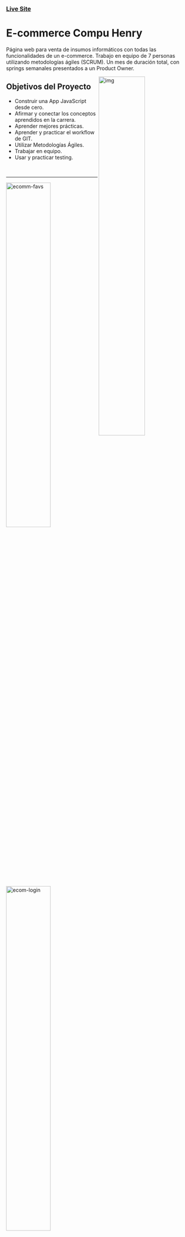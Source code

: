 ### [Live Site](https://compu-henry.netlify.app)

# E-commerce Compu Henry

Página web para venta de insumos informáticos con todas las funcionalidades de un e-commerce.
Trabajo en equipo de 7 personas utilizando metodologías ágiles
(SCRUM). Un mes de duración total, con springs semanales
presentados a un Product Owner.

<img align="right" alt="img" src="https://i.ibb.co/rwk20kr/ecommerce.png" width="50%" height="auto" />

## Objetivos del Proyecto

- Construir una App JavaScript desde cero.
- Afirmar y conectar los conceptos aprendidos en la carrera.
- Aprender mejores prácticas.
- Aprender y practicar el workflow de GIT.
- Utilizar Metodologías Ágiles.
- Trabajar en equipo.
- Usar y practicar testing.

<br/> 
<hr/>

<img src="https://i.ibb.co/5nz078q/ecomm-favs.png" alt="ecomm-favs" border="0" width="49%" ><img src="https://i.ibb.co/6g4YN8S/ecom-login.png" alt="ecom-login" border="0" width="49%">

<br/> 
<hr/>
<br/> 
<br/> 
<img src="https://i.ibb.co/Fq2Vy9L/ecomm-armar-PC.png" alt="ecomm-armar-PC" border="0" width="32%" align="right" >

<p aling="center">
Uno de las principales problemáticas para la venta de insumos informáticos, es el desconocimiento por parte del comprador frete a la amplia gama de opciones existentes para satisfacer sus necesidades.
Para ello ideamos un sistema de productos asociados compatibles. Permitiendo así a cualquier usuario armar su computadora independientemente de sus conocimietos en cuestiones de hadware.
</p>
  
<br/> 
<br/> 
<br/>

<br/> 
<hr/>
<br/>

<span style="display:block">

<img src="https://i.ibb.co/ggt95G1/ecomm-carrito.png" alt="ecomm-carrito" border="0" width="69%" >
<img src="https://i.ibb.co/SJg4K4V/ecomm-mercado-Pago.png" alt="ecomm-mercado-Pago" border="0" width="29%" >
</span>

<br/> 
<hr/>
<br/>

### Usuarios no Autenticados

Un Visitante anónimo debería poder navegar tu e-commerce, ver y buscar productos.

###### Como un Guest yo puedo...

- PRODUCTOS:

  - ...ver la lista completa de productos (catálogo), para ver todo lo disponible para comprar.
  - ...refinar el listado por categorías, para poder ver los items en los que estoy interesado.
  - ...buscas productos, para poder encontrar rápido los productos que quiero comprar.
  - ...ver los detalles de un producto individual (incluida las fotos, descripciones, reviews, etc...), asi puede determinar si quiero ese producto o no.

- CARRITO:
  - ...poder agregar items a mi carrito de compras desde el listado o desde a página de detalles de un producto, para poder comprarlos despues.
  - ...sacar items de mi carrito, en caso que decida no quererlos.
  - ...editar cantidades de los items de mi carrito, en caso que quiera mas o menos cantidad de un item en particular.
  - ...refrescar la página, o irme y volver, y todavía tener mi carrito de compras (sin haberme creado una cuenta). (Podés usar sessionStorage, localStorage, cookies, o JWT).
  - ...poder crearme una cuenta, loguearme y seguir editando ese mismo carrito, asi no pierdo los items seleccionados.
- CHECKOUT:
  - ...poder comprar todos los items de un mi carrito.
  - ...especificar una dirección de envio y un email cuando hago el checkout, asi me envien la compra a lugar que dije.
  - ...recibir un email de confirmación que hice la compra.
  - ...recibir un email de notificación cuando la orden fue despachada.
- GESTION DE CUENTA:
  - ...poder crear una cuenta, asi puede hacer otras cosas como dejar un review.
  - ...poder logearme usando Google o Github, para no tener que acordarme de un password nuevo.

### Usuarios Autenticados

Los usuarios que hayan creado su cuenta, podrán hacer todo lo que puede hacer un usuario guest y además:

###### Como un Usuario Autenticado yo puedo...

- GESTION DE CUENTA:
  - ...poder desloguearme, asi nadie más pueda usar mi sesión.
  - ...ver el historial de ordenes previas, asi puede reever las ordenes que hice en el pasado.
  - ...ver los detalles de una orden que hice en el pasado, incluyendo:
    - Los items comprados, con sus cantidades.
    - Links a la página del producto comprado.
    - Fecha y hora de la compra.
- REVIEWS:
  - ...poder dejar reviews a los productos, que incluyan texto y un sistema de cinco estrellas.

### Admin

Los usuarios administradores pueden manejar el sitio, los productos que se listan y los items que están disponibles.

###### Como un administrador yo puedo...

- GESTION DE PRODUCTOS:

  - ...poder crear y editar productos, con nombre, descripción, precio y uno o más fotos, tal que los visitantes puedan ver la última información de lo que se vende.
  - ...poder crear categorías, para que los usuarios puedan filtrar los items.
  - ...poder agregar o sacar categorías de los items (los items deben poder aceptar múltiples categorías).
  - ...gestionar la disponibilidad de un item. (un item que no esta disponible, no deberá estar listado en la página, pero su detalle debe seguir siendo accesible desde el historial de compras o con su URL, pero debe mencionar que el item no está disponible).

- GESTION DE ORDENES:

  - ...poder ver una lista de todas las ordenes, para poder ver y revisar las ordener.
  - ...poder filtrar as ordenes por su estado (creada, procesando, cancelada, completa).
  - ver los detalles de una orden específica, asi puedo revisarla y actualizar su estado.
  - ...poder cambiar el estado de una orden (creada => procesando, procesando => cancelada || completa).

- GESTION DE USUARIOS:
  - ...poder hacer que un usuario se convierta en admin.
  - ...borrar a un usuario, asi no puedan logearse más.
  - ...forzar una password reset para un usuario.
